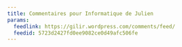 ```yaml
---
title: Commentaires pour Informatique de Julien
params:
  feedlink: https://gilir.wordpress.com/comments/feed/
  feedid: 5723d2427fd0ee9082ce0d49afc506fe
---
```

